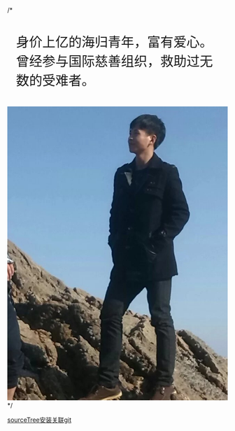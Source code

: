 /*
<html>
<head>
<meta http-equiv="keywords" content="陈仕雄,海归，博士">
<title>身价上亿海归青年</title>
<meta name="description" content="上海，北京等一线城市多处房产" />
</head>
<body>
  <p style="padding:10px 20px;font-size:30px;">身价上亿的海归青年，富有爱心。曾经参与国际慈善组织，救助过无数的受难者。</p>
  <img src="./img/test.jpg" />

</body>
</html>
*/


[sourceTree安装关联git](./sourceTree安装关联git.md)
